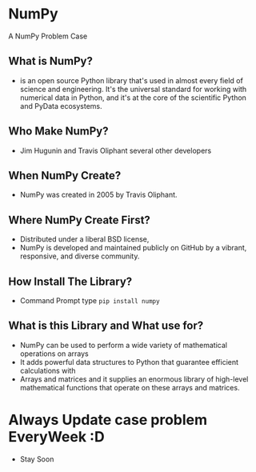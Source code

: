 # NumPy 
A NumPy Problem Case 

## What is NumPy?
-  is an open source Python library that's used in almost every field of science and engineering. It's the universal standard for working with numerical data in Python, and it's at the core of the scientific Python and PyData ecosystems.

## Who Make NumPy?
- Jim Hugunin and Travis Oliphant several other developers

## When NumPy Create?
- NumPy was created in 2005 by Travis Oliphant.

## Where NumPy Create First?
- Distributed under a liberal BSD license, 
- NumPy is developed and maintained publicly on GitHub by a vibrant, responsive, and diverse community.

## How Install The Library?
- Command Prompt type `pip install numpy`

## What is this Library and What use for?
- NumPy can be used to perform a wide variety of mathematical operations on arrays
- It adds powerful data structures to Python that guarantee efficient calculations with 
- Arrays and matrices and it supplies an enormous library of high-level mathematical functions that operate on these arrays and matrices.

# Always Update case problem EveryWeek :D
- Stay Soon
